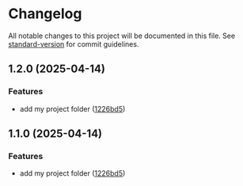 # Changelog

All notable changes to this project will be documented in this file. See [standard-version](https://github.com/conventional-changelog/standard-version) for commit guidelines.

## 1.2.0 (2025-04-14)


### Features

* add my project folder ([1226bd5](https://github.com/ThulaniThisarani/noteapp/commit/1226bd524dd18528a0b99baab6aa95b42a6a3ae9))

## 1.1.0 (2025-04-14)


### Features

* add my project folder ([1226bd5](https://github.com/ThulaniThisarani/noteapp/commit/1226bd524dd18528a0b99baab6aa95b42a6a3ae9))
